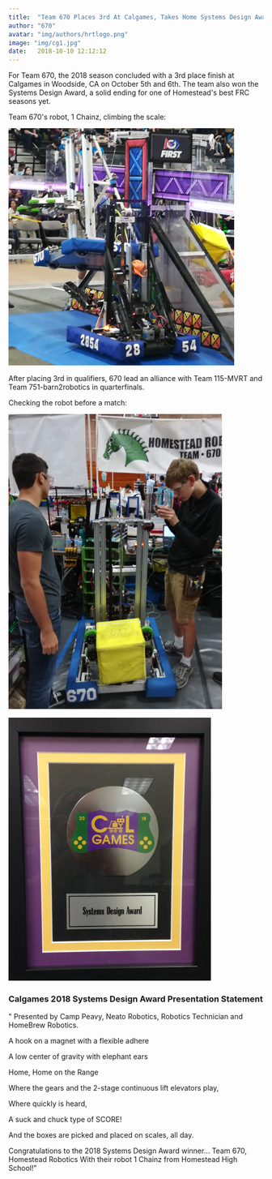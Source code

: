 ```yaml
---
title:  "Team 670 Places 3rd At Calgames, Takes Home Systems Design Award"
author: "670"
avatar: "img/authors/hrtlogo.png"
image: "img/cg1.jpg"
date:   2018-10-10 12:12:12
---
```


For Team 670, the 2018 season concluded with a 3rd place finish at Calgames in Woodside, CA on October 5th and 6th.
The team also won the Systems Design Award, a solid ending for one of Homestead's best FRC seasons yet.


Team 670's robot, 1 Chainz, climbing the scale:


![Pulling off a nice climb in the endgame](https://github.com/team670updates/team670updates.github.io/blob/master/img/calgames1_18.PNG)


After placing 3rd in qualifiers, 670 lead an alliance with Team 115-MVRT and Team 751-barn2robotics in quarterfinals. 


Checking the robot before a match:


![Ben and Nick working in the pit before a match](https://github.com/team670updates/team670updates.github.io/blob/master/img/cgpit1.PNG)



![The Systems Design Award](https://github.com/team670updates/team670updates.github.io/blob/master/img/systemdesign2018.PNG)



### Calgames 2018 Systems Design Award Presentation Statement

" Presented by Camp Peavy, Neato Robotics, Robotics Technician and HomeBrew Robotics.

A hook on a magnet with a flexible adhere


A low center of gravity with elephant ears


Home, Home on the Range


Where the gears and the 2-stage continuous lift elevators play,


Where quickly is heard, 


A suck and chuck type of SCORE!


And the boxes are picked and placed on scales, all day.


Congratulations to the 2018 Systems Design Award winner… 
Team 670, Homestead Robotics With their robot 1 Chainz from Homestead High School!"
